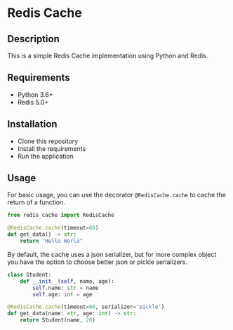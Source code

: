 # Redis Cache 


## Description
This is a simple Redis Cache implementation using Python and Redis.

## Requirements
- Python 3.6+
- Redis 5.0+

## Installation
- Clone this repository
- Install the requirements
- Run the application

## Usage

For basic usage, you can use the decorator `@RedisCache.cache` to cache the return of a function.

```python
from redis_cache import RedisCache

@RedisCache.cache(timeout=60)
def get_data() -> str:
    return "Hello World"
```

By default, the cache uses a json serializer, but for more complex object you have the option to choose better json or pickle serializers.

```python
class Student:
    def __init__(self, name, age):
        self.name: str = name
        self.age: int = age

@RedisCache.cache(timeout=60, serializer='pickle')
def get_data(name: str, age: int) -> str:
    return Student(name, 20)
```

